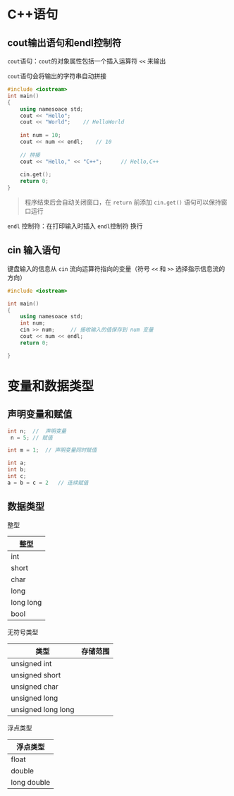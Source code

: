 # C++语句

## cout输出语句和endl控制符

`cout`语句：`cout`的对象属性包括一个插入运算符 `<<` 来输出

`cout`语句会将输出的字符串自动拼接

```c++
#include <iostream>
int main()
{
	using namesoace std;
	cout << "Hello";		
    cout << "World";	// HelloWorld
    
    int num = 10;
    cout << num << endl;	// 10
    
    // 拼接
    cout << "Hello," <<	"C++";		// Hello,C++
	
    cin.get();
	return 0;
}
```

> 程序结束后会自动关闭窗口，在 `return` 前添加 `cin.get()` 语句可以保持窗口运行

`endl` 控制符：在打印输入时插入 `endl`控制符 换行

## cin 输入语句

键盘输入的信息从 `cin` 流向运算符指向的变量（符号 `<<` 和 `>>` 选择指示信息流的方向）

```c++
#include <iostream>

int main()
{
    using namesoace std;
    int num;
    cin >> num;		// 接收输入的值保存到 num 变量
    cout << num << endl;
    return 0;

}
```

# 变量和数据类型

## 声明变量和赋值

```c++
int n;	//  声明变量
 n = 5;	// 赋值

int m = 1;	// 声明变量同时赋值

int a;
int b;
int c;
a = b = c = 2	// 连续赋值
```

## 数据类型

整型

| 整型      |
| --------- |
| int       |
| short     |
| char      |
| long      |
| long long |
| bool      |

无符号类型

| 类型               | 存储范围 |
| ------------------ | -------- |
| unsigned int       |          |
| unsigned short     |          |
| unsigned char      |          |
| unsigned long      |          |
| unsigned long long |          |



浮点类型

| 浮点类型    |
| ----------- |
| float       |
| double      |
| long double |


